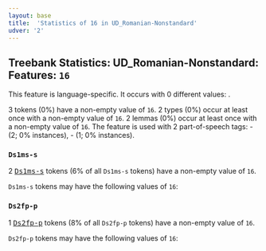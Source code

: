 ```yaml
---
layout: base
title:  'Statistics of 16 in UD_Romanian-Nonstandard'
udver: '2'
---
```


## Treebank Statistics: UD_Romanian-Nonstandard: Features: `16`

This feature is language-specific.
It occurs with 0 different values: .

3 tokens (0%) have a non-empty value of `16`.
2 types (0%) occur at least once with a non-empty value of `16`.
2 lemmas (0%) occur at least once with a non-empty value of `16`.
The feature is used with 2 part-of-speech tags: - (2; 0% instances), - (1; 0% instances).

### `Ds1ms-s`

2 <tt><a href="ro_nonstandard-pos-Ds1ms-s.html">Ds1ms-s</a></tt> tokens (6% of all `Ds1ms-s` tokens) have a non-empty value of `16`.

`Ds1ms-s` tokens may have the following values of `16`:


### `Ds2fp-p`

1 <tt><a href="ro_nonstandard-pos-Ds2fp-p.html">Ds2fp-p</a></tt> tokens (8% of all `Ds2fp-p` tokens) have a non-empty value of `16`.

`Ds2fp-p` tokens may have the following values of `16`:


